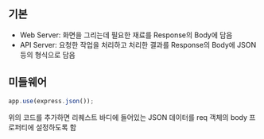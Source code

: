 ## 기본

- Web Server: 화면을 그리는데 필요한 재료를 Response의 Body에 담음
- API Server: 요청한 작업을 처리하고 처리한 결과를 Response의 Body에 JSON 등의 형식으로 담음

## 미들웨어

```js
app.use(express.json());
```
위의 코드를 추가하면 리퀘스트 바디에 들어있는 JSON 데이터를 req 객체의 body 프로퍼티에 설정하도록 함
